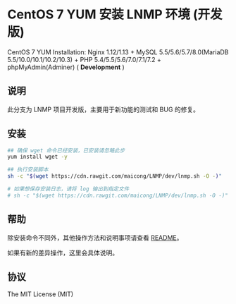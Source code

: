 CentOS 7 YUM 安装 LNMP 环境 (开发版)
=======

CentOS 7 YUM Installation: Nginx 1.12/1.13 + MySQL 5.5/5.6/5.7/8.0(MariaDB 5.5/10.0/10.1/10.2/10.3) + PHP 5.4/5.5/5.6/7.0/7.1/7.2 + phpMyAdmin(Adminer) ( **Development** )

## 说明

此分支为 LNMP 项目开发版，主要用于新功能的测试和 BUG 的修复。

## 安装

```bash
## 确保 wget 命令已经安装，已安装请忽略此步
yum install wget -y

## 执行安装脚本
sh -c "$(wget https://cdn.rawgit.com/maicong/LNMP/dev/lnmp.sh -O -)"

# 如果想保存安装日志，请将 log 输出到指定文件
# sh -c "$(wget https://cdn.rawgit.com/maicong/LNMP/dev/lnmp.sh -O -)" 2>&1 | tee lnmp.log
```

## 帮助
除安装命令不同外，其他操作方法和说明事项请查看 [README](https://github.com/maicong/LNMP/blob/master/README.md)。

如果有新的差异操作，这里会具体说明。

## 协议

The MIT License (MIT)
